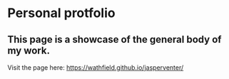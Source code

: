 # Personal protfolio
## This page is a showcase of the general body of my work.
Visit the page here: https://wathfield.github.io/jasperventer/
